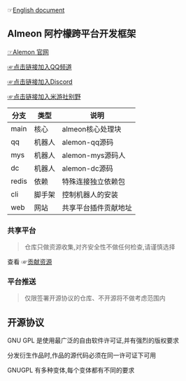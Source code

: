 ☞[English document](./README_English.md)

## Almeon 阿柠檬跨平台开发框架

[☞Alemon 官网](https://www.alemonjs.com/alemon)

[☞点击链接加入QQ频道](https://pd.qq.com/s/h1o84u58q)

[☞点击链接加入Discord](https://discord.gg/8dHrVvp3Ad)

[☞点击链接加入米游社别野](https://dby.miyoushe.com/chat/2142/33641)

| 分支  | 类型  | 说明  |
| ---- | ---- | ---- |
| main | 核心  | almeon核心处理块   |
| qq   | 机器人| alemon-qq源码      |
| mys  | 机器人| alemon-mys源码人   |
| dc   | 机器人| alemon-dc源码      |
| redis| 依赖  | 特殊连接独立依赖包  |
| cli  | 脚手架| 控制机器人的安装    |
| web  | 网站  | 共享平台插件贡献地址|


### 共享平台

> 仓库只做资源收集,对齐安全性不做任何检查,请谨慎选择

查看 ☞[贡献资源](https://gitee.com/ningmengchongshui/alemon/tree/web/docs/root/examples/about/plugins.md)

### 平台推送

> 仅限签署开源协议的仓库、不开源将不做考虑范围内

## 开源协议

GNU GPL 是使用最广泛的自由软件许可证,并有强烈的版权要求

分发衍生作品时,作品的源代码必须在同一许可证下可用

GNUGPL 有多种变体,每个变体都有不同的要求
